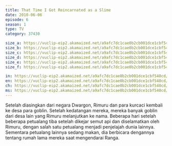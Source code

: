 ```yaml
---
title: That Time I Got Reincarnated as a Slime
date: 2010-06-06
episode: 6
season: 1
type: TV
category: 37430

size_a: https://vuclip-eip2.akamaized.net/a9afc7dc1cae0b2cb001dce1cbf540cd/vp63207_V20210323042658/hlsc_e2931_2.m3u8
size_b: https://vuclip-eip2.akamaized.net/a9afc7dc1cae0b2cb001dce1cbf540cd/vp63207_V20210323042658/hlsc_e2931_3.m3u8
size_c: https://vuclip-eip2.akamaized.net/a9afc7dc1cae0b2cb001dce1cbf540cd/vp63207_V20210323042658/hlsc_e2931_4.m3u8
size_d: https://vuclip-eip2.akamaized.net/a9afc7dc1cae0b2cb001dce1cbf540cd/vp63207_V20210323042658/hlsc_e2931_5.m3u8
size_e: https://vuclip-eip2.akamaized.net/a9afc7dc1cae0b2cb001dce1cbf540cd/vp63207_V20210323042658/hlsc_e2931_6.m3u8
size_f: https://vuclip-eip2.akamaized.net/a9afc7dc1cae0b2cb001dce1cbf540cd/vp63207_V20210323042658/hlsc_e2931_7.m3u8

in: https://vuclip-eip2.akamaized.net/a9afc7dc1cae0b2cb001dce1cbf540cd/id.vtt
en: https://vuclip-eip2.akamaized.net/a9afc7dc1cae0b2cb001dce1cbf540cd/en.vtt
ch: https://vuclip-eip2.akamaized.net/a9afc7dc1cae0b2cb001dce1cbf540cd/zh-TW.vtt
ms: https://vuclip-eip2.akamaized.net/a9afc7dc1cae0b2cb001dce1cbf540cd/ms.vtt
---
```

Setelah diasingkan dari negara Dwargon, Rimuru dan para kurcaci kembali ke desa para goblin. Setelah kedatangan mereka, mereka banyak goblin dari desa lain yang Rimuru melanjutkan ke nama. Beberapa hari setelah beberapa petualang tiba setelah dikejar semut api dan diselamatkan oleh Rimuru, dengan salah satu petualang menjadi penjelajah dunia lainnya. Sementara petualang lainnya sedang makan, dia berbicara dengannya tentang rumah lama mereka saat mengendarai Ranga.
